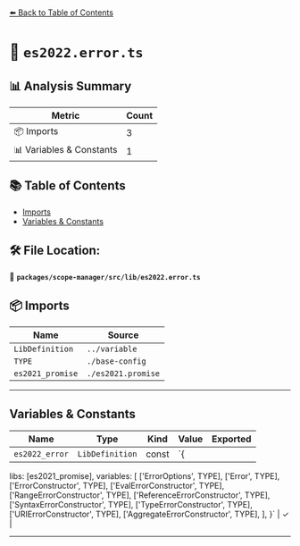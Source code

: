 [⬅️ Back to Table of Contents](../../../../index.md)

# 📄 `es2022.error.ts`

## 📊 Analysis Summary

| Metric | Count |
|--------|-------|
| 📦 Imports | 3 |
| 📊 Variables & Constants | 1 |

## 📚 Table of Contents

- [Imports](#imports)
- [Variables & Constants](#variables-constants)

## 🛠️ File Location:
📂 **`packages/scope-manager/src/lib/es2022.error.ts`**

## 📦 Imports

| Name | Source |
|------|--------|
| `LibDefinition` | `../variable` |
| `TYPE` | `./base-config` |
| `es2021_promise` | `./es2021.promise` |


---

## Variables & Constants

| Name | Type | Kind | Value | Exported |
|------|------|------|-------|----------|
| `es2022_error` | `LibDefinition` | const | `{
  libs: [es2021_promise],
  variables: [
    ['ErrorOptions', TYPE],
    ['Error', TYPE],
    ['ErrorConstructor', TYPE],
    ['EvalErrorConstructor', TYPE],
    ['RangeErrorConstructor', TYPE],
    ['ReferenceErrorConstructor', TYPE],
    ['SyntaxErrorConstructor', TYPE],
    ['TypeErrorConstructor', TYPE],
    ['URIErrorConstructor', TYPE],
    ['AggregateErrorConstructor', TYPE],
  ],
}` | ✓ |


---